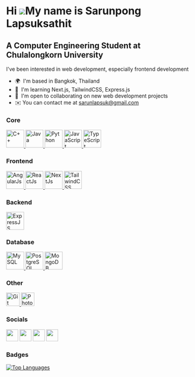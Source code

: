 Hi ![](https://user-images.githubusercontent.com/18350557/176309783-0785949b-9127-417c-8b55-ab5a4333674e.gif)My name is Sarunpong Lapsuksathit
==============================================================================================================================================

A Computer Engineering Student at Chulalongkorn University
----------------------------------------------------------

I've been interested in web development, especially frontend development

* 🌍  I'm based in Bangkok, Thailand
* 🧠  I'm learning Next.js, TailwindCSS, Express.js
* 🤝  I'm open to collaborating on new web development projects
* ✉️  You can contact me at [sarunlapsuk@gmail.com](mailto:sarunlapsuk@gmail.com)

### Core

<p align="left">
<a href="https://docs.microsoft.com/en-us/cpp/?view=msvc-170" target="_blank" rel="noreferrer">
  <img src="https://raw.githubusercontent.com/danielcranney/readme-generator/main/public/icons/skills/cplusplus-colored.svg" width="48" height="48" alt="C++" />
</a>
  
<a href="https://www.oracle.com/java/" target="_blank" rel="noreferrer">
  <img src="https://raw.githubusercontent.com/danielcranney/readme-generator/main/public/icons/skills/java-colored.svg" width="48" height="48" alt="Java" />
</a>

<a href="https://www.python.org/" target="_blank" rel="noreferrer">
  <img src="https://raw.githubusercontent.com/danielcranney/readme-generator/main/public/icons/skills/python-colored.svg" width="48" height="48" alt="Python" />
</a>

<a href="https://developer.mozilla.org/en-US/docs/Web/JavaScript" target="_blank" rel="noreferrer">
  <img src="https://raw.githubusercontent.com/danielcranney/readme-generator/main/public/icons/skills/javascript-colored.svg" width="48" height="48" alt="JavaScript" />
</a>

<a href="https://www.typescriptlang.org/" target="_blank" rel="noreferrer">
  <img src="https://www.google.com/url?sa=i&url=https%3A%2F%2Fcommons.wikimedia.org%2Fwiki%2FFile%3ATypescript_logo_2020.svg&psig=AOvVaw22Gq5Ytko5TfDRrM8lvuko&ust=1706700478956000&source=images&cd=vfe&opi=89978449&ved=0CBIQjRxqFwoTCJDStPKAhYQDFQAAAAAdAAAAABAE" width="48" height="48" alt="TypeScript" />
</a>
  
### Frontend

<a href="https://angularjs.org/" target="_blank" rel="noreferrer">
  <img src="https://angularjs.org/img/ng-logo.png" width"48" height="48" alt="AngularJs" />
</a>

<a href="https://reactjs.org/" target="_blank" rel="noreferrer">
  <img src="https://raw.githubusercontent.com/danielcranney/readme-generator/main/public/icons/skills/react-colored.svg" width="48" height="48" alt="ReactJs" />
</a>

<a href="https://nextjs.org/docs" target="_blank" rel="noreferrer">
  <img src="https://raw.githubusercontent.com/danielcranney/readme-generator/main/public/icons/skills/nextjs-colored.svg" width="48" height="48" alt="NextJs" />
</a>

<a href="https://tailwindcss.com/" target="_blank" rel="noreferrer">
  <img src="https://raw.githubusercontent.com/danielcranney/readme-generator/main/public/icons/skills/tailwindcss-colored.svg" width="48" height="48" alt="TailwindCSS" />
</a>

### Backend

<a href="https://expressjs.com/" target="_blank" rel="noreferrer">
  <img src="https://www.google.com/url?sa=i&url=https%3A%2F%2Fvelog.io%2F%40younghwan%2Fexpress-session&psig=AOvVaw0aup3161g8AbwGmWeHFZ9e&ust=1706701687724000&source=images&cd=vfe&opi=89978449&ved=0CBIQjRxqFwoTCKDt27KFhYQDFQAAAAAdAAAAABAJ" width="48" height="48" alt="ExpressJS" />
</a>

### Database

<a href="https://www.mysql.com/" target="_blank" rel="noreferrer">
  <img src="https://raw.githubusercontent.com/danielcranney/readme-generator/main/public/icons/skills/mysql-colored.svg" width="48" height="48" alt="MySQL" />
</a>

<a href="https://www.postgresql.org/" target="_blank" rel="noreferrer">
  <img src="https://www.google.com/url?sa=i&url=https%3A%2F%2Fen.wikipedia.org%2Fwiki%2FPostgreSQL&psig=AOvVaw2E9TevtBbgNAYzC2WpTnmo&ust=1706701942498000&source=images&cd=vfe&opi=89978449&ved=0CBIQjRxqFwoTCPiZlayGhYQDFQAAAAAdAAAAABAE" width="48" height="48" alt="PostgreSQL" />
</a>

<a href="https://www.mongodb.com/" target="_blank" rel="noreferrer">
  <img src="https://www.google.com/url?sa=i&url=https%3A%2F%2Fmedium.com%2Ffree-code-camp%2Flearn-mongodb-a4ce205e7739&psig=AOvVaw1v4I0buQgJjoZBH14vENJb&ust=1706701960308000&source=images&cd=vfe&opi=89978449&ved=0CBIQjRxqFwoTCOCE2rSGhYQDFQAAAAAdAAAAABAE" width="48" height="48" alt="MongoDB" />
</a>

### Other

<a href="https://git-scm.com/" target="_blank" rel="noreferrer">
  <img src="https://raw.githubusercontent.com/danielcranney/readme-generator/main/public/icons/skills/git-colored.svg" width="36" height="36" alt="Git" />
</a>

<a href="https://www.adobe.com/uk/products/photoshop.html" target="_blank" rel="noreferrer">
  <img src="https://raw.githubusercontent.com/danielcranney/readme-generator/main/public/icons/skills/photoshop-colored.svg" width="36" height="36" alt="Photoshop" />
</a>

</p>

### Socials

<p align="left"> <a href="https://discord.com/users/_sarunnutto" target="_blank" rel="noreferrer"><img src="https://raw.githubusercontent.com/danielcranney/readme-generator/main/public/icons/socials/discord.svg" width="32" height="32" /></a> <a href="https://www.github.com/sarunnut1236" target="_blank" rel="noreferrer"><img src="https://raw.githubusercontent.com/danielcranney/readme-generator/main/public/icons/socials/github.svg" width="32" height="32" /></a> <a href="http://www.instagram.com/_sarunnutto" target="_blank" rel="noreferrer"><img src="https://raw.githubusercontent.com/danielcranney/readme-generator/main/public/icons/socials/instagram.svg" width="32" height="32" /></a> <a href="https://www.linkedin.com/in/sarunponglapsuksathit" target="_blank" rel="noreferrer"><img src="https://raw.githubusercontent.com/danielcranney/readme-generator/main/public/icons/socials/linkedin.svg" width="32" height="32" /></a></p>

### Badges

<a href="https://github.com/sarunnut1236" align="left"><img src="https://github-readme-stats.vercel.app/api/top-langs/?username=sarunnut1236&langs_count=15&title_color=000000&text_color=444e59&icon_color=facc15&bg_color=ffffff&hide_border=true&locale=en&custom_title=Top%20%Languages" alt="Top Languages" /></a>
